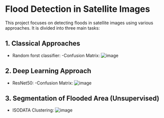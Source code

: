 # Flood Detection in Satellite Images

This project focuses on detecting floods in satellite images using various approaches. It is divided into three main tasks:

## 1. Classical Approaches

- Random forst classifier:
    -Confusion Matrix:
      ![image](https://github.com/Mohammed-Salama/Automated_post-flood_damages_detection/assets/62220722/3f92d350-8cea-470c-85f6-29e8ad669707)

## 2. Deep Learning Approach

- ResNet50:
    -Confusion Matrix:
      ![image](https://github.com/Mohammed-Salama/Automated_post-flood_damages_detection/assets/62220722/c34c136c-d9c0-4492-aa59-6fc360ba6910)

## 3. Segmentation of Flooded Area (Unsupervised)

- ISODATA Clustering:
    ![image](https://github.com/Mohammed-Salama/Automated_post-flood_damages_detection/assets/62220722/059aa97c-0bd2-4902-ab16-5b858460cbd0)


